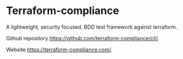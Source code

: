 # Terraform-compliance

A lightweight, security focused, BDD test framework against terraform.

Github repository https://github.com/terraform-compliance/cli/.

Website https://terraform-compliance.com/.

